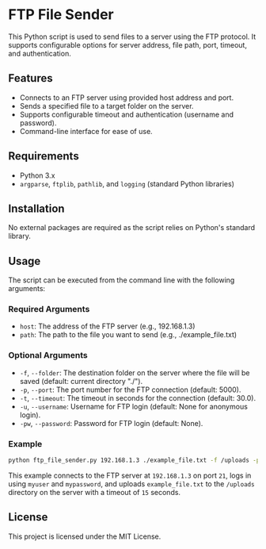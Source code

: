 # FTP File Sender

This Python script is used to send files to a server using the FTP protocol. 
It supports configurable options for server address, file path, port, timeout, and authentication.

## Features

- Connects to an FTP server using provided host address and port.
- Sends a specified file to a target folder on the server.
- Supports configurable timeout and authentication (username and password).
- Command-line interface for ease of use.

## Requirements

- Python 3.x
- `argparse`, `ftplib`, `pathlib`, and `logging` (standard Python libraries)

## Installation

No external packages are required as the script relies on Python's standard library.

## Usage

The script can be executed from the command line with the following arguments:

### Required Arguments
- `host`: The address of the FTP server (e.g., 192.168.1.3)
- `path`: The path to the file you want to send (e.g., ./example_file.txt)

### Optional Arguments
- `-f`, `--folder`: The destination folder on the server where the file will be saved (default: current directory "./").
- `-p`, `--port`: The port number for the FTP connection (default: 5000).
- `-t`, `--timeout`: The timeout in seconds for the connection (default: 30.0).
- `-u`, `--username`: Username for FTP login (default: None for anonymous login).
- `-pw`, `--password`: Password for FTP login (default: None).

### Example

```bash
python ftp_file_sender.py 192.168.1.3 ./example_file.txt -f /uploads -p 21 -t 15 -u myuser -pw mypassword
```

This example connects to the FTP server at `192.168.1.3` on port `21`, logs in using `myuser` and `mypassword`, and uploads `example_file.txt` to the `/uploads` directory on the server with a timeout of `15` seconds.

## License

This project is licensed under the MIT License.
